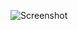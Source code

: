 ![Screenshot](https://raw.githubusercontent.com/Cryakl/Ultimate-RAT-Collection/refs/heads/main/AdwindRat/Adwind%20RAT%20v3.0/Screenshot.png)
